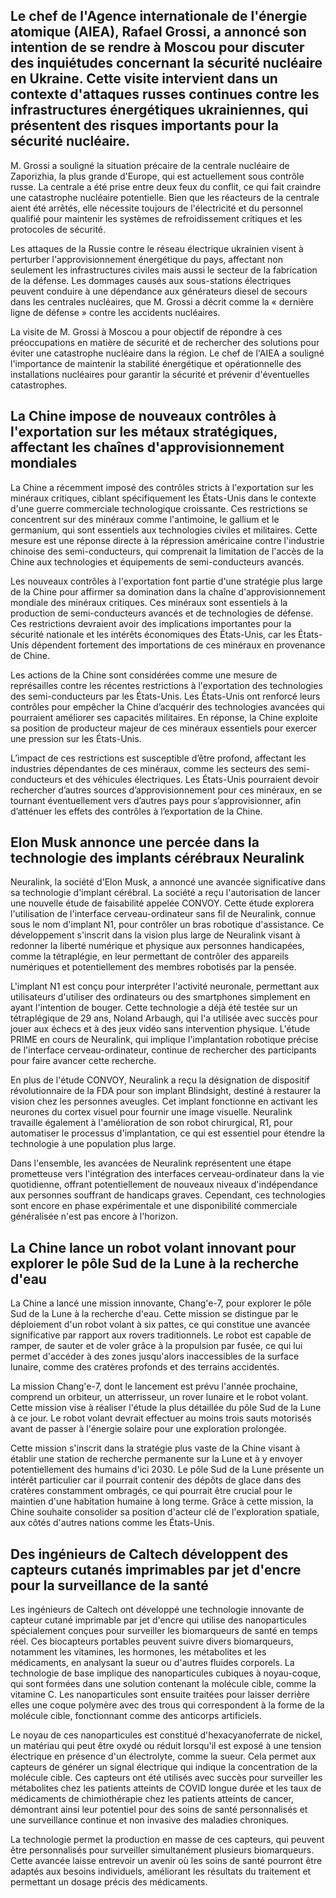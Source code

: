 ## Le chef de l'Agence internationale de l'énergie atomique (AIEA), Rafael Grossi, a annoncé son intention de se rendre à Moscou pour discuter des inquiétudes concernant la sécurité nucléaire en Ukraine. Cette visite intervient dans un contexte d'attaques russes continues contre les infrastructures énergétiques ukrainiennes, qui présentent des risques importants pour la sécurité nucléaire.

M. Grossi a souligné la situation précaire de la centrale nucléaire de Zaporizhia, la plus grande
d'Europe, qui est actuellement sous contrôle russe. La centrale a été prise entre deux feux du
conflit, ce qui fait craindre une catastrophe nucléaire potentielle. Bien que les réacteurs de la
centrale aient été arrêtés, elle nécessite toujours de l'électricité et du personnel qualifié pour
maintenir les systèmes de refroidissement critiques et les protocoles de sécurité.

Les attaques de la Russie contre le réseau électrique ukrainien visent à perturber
l'approvisionnement énergétique du pays, affectant non seulement les infrastructures civiles mais
aussi le secteur de la fabrication de la défense. Les dommages causés aux sous-stations électriques
peuvent conduire à une dépendance aux générateurs diesel de secours dans les centrales nucléaires,
que M. Grossi a décrit comme la « dernière ligne de défense » contre les accidents nucléaires.

La visite de M. Grossi à Moscou a pour objectif de répondre à ces préoccupations en matière de
sécurité et de rechercher des solutions pour éviter une catastrophe nucléaire dans la région. Le
chef de l'AIEA a souligné l'importance de maintenir la stabilité énergétique et opérationnelle des
installations nucléaires pour garantir la sécurité et prévenir d'éventuelles catastrophes.

## La Chine impose de nouveaux contrôles à l'exportation sur les métaux stratégiques, affectant les chaînes d'approvisionnement mondiales

La Chine a récemment imposé des contrôles stricts à l'exportation sur les minéraux critiques,
ciblant spécifiquement les États-Unis dans le contexte d'une guerre commerciale technologique
croissante. Ces restrictions se concentrent sur des minéraux comme l'antimoine, le gallium et le
germanium, qui sont essentiels aux technologies civiles et militaires. Cette mesure est une réponse
directe à la répression américaine contre l'industrie chinoise des semi-conducteurs, qui comprenait
la limitation de l'accès de la Chine aux technologies et équipements de semi-conducteurs avancés.

Les nouveaux contrôles à l'exportation font partie d'une stratégie plus large de la Chine pour
affirmer sa domination dans la chaîne d'approvisionnement mondiale des minéraux critiques. Ces
minéraux sont essentiels à la production de semi-conducteurs avancés et de technologies de défense.
Ces restrictions devraient avoir des implications importantes pour la sécurité nationale et les
intérêts économiques des États-Unis, car les États-Unis dépendent fortement des importations de ces
minéraux en provenance de Chine.

Les actions de la Chine sont considérées comme une mesure de représailles contre les récentes
restrictions à l'exportation des technologies des semi-conducteurs par les États-Unis. Les
États-Unis ont renforcé leurs contrôles pour empêcher la Chine d’acquérir des technologies avancées
qui pourraient améliorer ses capacités militaires. En réponse, la Chine exploite sa position de
producteur majeur de ces minéraux essentiels pour exercer une pression sur les États-Unis.

L’impact de ces restrictions est susceptible d’être profond, affectant les industries dépendantes de
ces minéraux, comme les secteurs des semi-conducteurs et des véhicules électriques. Les États-Unis
pourraient devoir rechercher d’autres sources d’approvisionnement pour ces minéraux, en se tournant
éventuellement vers d’autres pays pour s’approvisionner, afin d’atténuer les effets des contrôles à
l’exportation de la Chine.

## Elon Musk annonce une percée dans la technologie des implants cérébraux Neuralink

Neuralink, la société d'Elon Musk, a annoncé une avancée significative dans sa technologie d'implant
cérébral. La société a reçu l'autorisation de lancer une nouvelle étude de faisabilité appelée
CONVOY. Cette étude explorera l'utilisation de l'interface cerveau-ordinateur sans fil de Neuralink,
connue sous le nom d'implant N1, pour contrôler un bras robotique d'assistance. Ce développement
s'inscrit dans la vision plus large de Neuralink visant à redonner la liberté numérique et physique
aux personnes handicapées, comme la tétraplégie, en leur permettant de contrôler des appareils
numériques et potentiellement des membres robotisés par la pensée.

L'implant N1 est conçu pour interpréter l'activité neuronale, permettant aux utilisateurs d'utiliser
des ordinateurs ou des smartphones simplement en ayant l'intention de bouger. Cette technologie a
déjà été testée sur un tétraplégique de 29 ans, Noland Arbaugh, qui l'a utilisée avec succès pour
jouer aux échecs et à des jeux vidéo sans intervention physique. L'étude PRIME en cours de
Neuralink, qui implique l'implantation robotique précise de l'interface cerveau-ordinateur, continue
de rechercher des participants pour faire avancer cette recherche.

En plus de l'étude CONVOY, Neuralink a reçu la désignation de dispositif révolutionnaire de la FDA
pour son implant Blindsight, destiné à restaurer la vision chez les personnes aveugles. Cet implant
fonctionne en activant les neurones du cortex visuel pour fournir une image visuelle. Neuralink
travaille également à l'amélioration de son robot chirurgical, R1, pour automatiser le processus
d'implantation, ce qui est essentiel pour étendre la technologie à une population plus large.

Dans l'ensemble, les avancées de Neuralink représentent une étape prometteuse vers l'intégration des
interfaces cerveau-ordinateur dans la vie quotidienne, offrant potentiellement de nouveaux niveaux
d'indépendance aux personnes souffrant de handicaps graves. Cependant, ces technologies sont encore
en phase expérimentale et une disponibilité commerciale généralisée n'est pas encore à l'horizon.

## La Chine lance un robot volant innovant pour explorer le pôle Sud de la Lune à la recherche d'eau

La Chine a lancé une mission innovante, Chang'e-7, pour explorer le pôle Sud de la Lune à la
recherche d'eau. Cette mission se distingue par le déploiement d'un robot volant à six pattes, ce
qui constitue une avancée significative par rapport aux rovers traditionnels. Le robot est capable
de ramper, de sauter et de voler grâce à la propulsion par fusée, ce qui lui permet d'accéder à des
zones jusqu'alors inaccessibles de la surface lunaire, comme des cratères profonds et des terrains
accidentés.

La mission Chang'e-7, dont le lancement est prévu l'année prochaine, comprend un orbiteur, un
atterrisseur, un rover lunaire et le robot volant. Cette mission vise à réaliser l'étude la plus
détaillée du pôle Sud de la Lune à ce jour. Le robot volant devrait effectuer au moins trois sauts
motorisés avant de passer à l'énergie solaire pour une exploration prolongée.

Cette mission s'inscrit dans la stratégie plus vaste de la Chine visant à établir une station de
recherche permanente sur la Lune et à y envoyer potentiellement des humains d'ici 2030. Le pôle Sud
de la Lune présente un intérêt particulier car il pourrait contenir des dépôts de glace dans des
cratères constamment ombragés, ce qui pourrait être crucial pour le maintien d'une habitation
humaine à long terme. Grâce à cette mission, la Chine souhaite consolider sa position d'acteur clé
de l'exploration spatiale, aux côtés d'autres nations comme les États-Unis.

## Des ingénieurs de Caltech développent des capteurs cutanés imprimables par jet d'encre pour la surveillance de la santé

Les ingénieurs de Caltech ont développé une technologie innovante de capteur cutané imprimable par
jet d'encre qui utilise des nanoparticules spécialement conçues pour surveiller les biomarqueurs de
santé en temps réel. Ces biocapteurs portables peuvent suivre divers biomarqueurs, notamment les
vitamines, les hormones, les métabolites et les médicaments, en analysant la sueur ou d'autres
fluides corporels. La technologie de base implique des nanoparticules cubiques à noyau-coque, qui
sont formées dans une solution contenant la molécule cible, comme la vitamine C. Les nanoparticules
sont ensuite traitées pour laisser derrière elles une coque polymère avec des trous qui
correspondent à la forme de la molécule cible, fonctionnant comme des anticorps artificiels.

Le noyau de ces nanoparticules est constitué d'hexacyanoferrate de nickel, un matériau qui peut être
oxydé ou réduit lorsqu'il est exposé à une tension électrique en présence d'un électrolyte, comme la
sueur. Cela permet aux capteurs de générer un signal électrique qui indique la concentration de la
molécule cible. Ces capteurs ont été utilisés avec succès pour surveiller les métabolites chez les
patients atteints de COVID longue durée et les taux de médicaments de chimiothérapie chez les
patients atteints de cancer, démontrant ainsi leur potentiel pour des soins de santé personnalisés
et une surveillance continue et non invasive des maladies chroniques.

La technologie permet la production en masse de ces capteurs, qui peuvent être personnalisés pour
surveiller simultanément plusieurs biomarqueurs. Cette avancée laisse entrevoir un avenir où les
soins de santé pourront être adaptés aux besoins individuels, améliorant les résultats du traitement
et permettant un dosage précis des médicaments.
